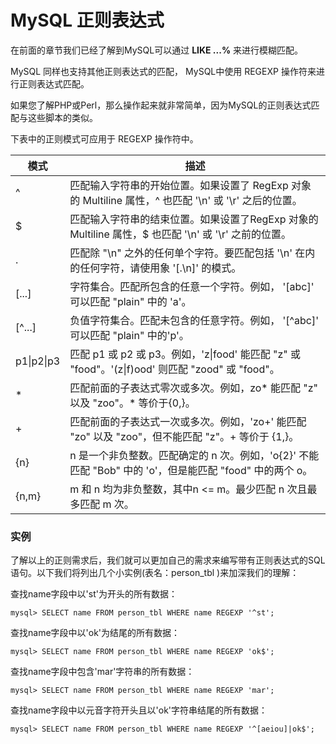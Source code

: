 
# MySQL 正则表达式

在前面的章节我们已经了解到MySQL可以通过 **LIKE ...%** 来进行模糊匹配。

MySQL 同样也支持其他正则表达式的匹配， MySQL中使用 REGEXP 操作符来进行正则表达式匹配。

如果您了解PHP或Perl，那么操作起来就非常简单，因为MySQL的正则表达式匹配与这些脚本的类似。

下表中的正则模式可应用于 REGEXP 操作符中。

| 模式 | 描述 |
| --- | --- |
| ^ | 匹配输入字符串的开始位置。如果设置了 RegExp 对象的 Multiline 属性，^ 也匹配 '\n' 或 '\r' 之后的位置。 |
| $ | 匹配输入字符串的结束位置。如果设置了RegExp 对象的 Multiline 属性，$ 也匹配 '\n' 或 '\r' 之前的位置。 |
| . | 匹配除 "\n" 之外的任何单个字符。要匹配包括 '\n' 在内的任何字符，请使用象 '[.\n]' 的模式。 |
| [...] | 字符集合。匹配所包含的任意一个字符。例如， '[abc]' 可以匹配 "plain" 中的 'a'。 |
| [&#94;...] | 负值字符集合。匹配未包含的任意字符。例如， '[&#94;abc]' 可以匹配 "plain" 中的'p'。 |
| p1&#124;p2&#124;p3 | 匹配 p1 或 p2 或 p3。例如，'z&#124;food' 能匹配 "z" 或 "food"。'(z&#124;f)ood' 则匹配 "zood" 或 "food"。 |
| * | 匹配前面的子表达式零次或多次。例如，zo* 能匹配 "z" 以及 "zoo"。* 等价于{0,}。 |
| + | 匹配前面的子表达式一次或多次。例如，'zo+' 能匹配 "zo" 以及 "zoo"，但不能匹配 "z"。+ 等价于 {1,}。 |
| {n} | n 是一个非负整数。匹配确定的 n 次。例如，'o{2}' 不能匹配 "Bob" 中的 'o'，但是能匹配 "food" 中的两个 o。 |
| {n,m} | m 和 n 均为非负整数，其中n <= m。最少匹配 n 次且最多匹配 m 次。 |

### 实例

了解以上的正则需求后，我们就可以更加自己的需求来编写带有正则表达式的SQL语句。以下我们将列出几个小实例(表名：person_tbl )来加深我们的理解：

查找name字段中以'st'为开头的所有数据：

```
mysql> SELECT name FROM person_tbl WHERE name REGEXP '^st';

```

查找name字段中以'ok'为结尾的所有数据：

```
mysql> SELECT name FROM person_tbl WHERE name REGEXP 'ok$';

```

查找name字段中包含'mar'字符串的所有数据：

```
mysql> SELECT name FROM person_tbl WHERE name REGEXP 'mar';

```

查找name字段中以元音字符开头且以'ok'字符串结尾的所有数据：

```
mysql> SELECT name FROM person_tbl WHERE name REGEXP '^[aeiou]|ok$';

```


